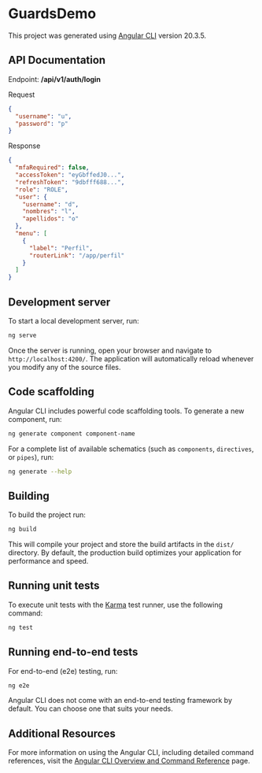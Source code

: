 # GuardsDemo

This project was generated using [Angular CLI](https://github.com/angular/angular-cli) version 20.3.5.

## API Documentation

Endpoint: **/api/v1/auth/login**

Request

```json
{
  "username": "u",
  "password": "p"
}
```

Response

```json
{
  "mfaRequired": false,
  "accessToken": "eyGbffedJ0...",
  "refreshToken": "9dbfff688...",
  "role": "ROLE",
  "user": {
    "username": "d",
    "nombres": "l",
    "apellidos": "o"
  },
  "menu": [
    {
      "label": "Perfil",
      "routerLink": "/app/perfil"
    }
  ]
}
```

## Development server

To start a local development server, run:

```bash
ng serve
```

Once the server is running, open your browser and navigate to `http://localhost:4200/`. The application will automatically reload whenever you modify any of the source files.

## Code scaffolding

Angular CLI includes powerful code scaffolding tools. To generate a new component, run:

```bash
ng generate component component-name
```

For a complete list of available schematics (such as `components`, `directives`, or `pipes`), run:

```bash
ng generate --help
```

## Building

To build the project run:

```bash
ng build
```

This will compile your project and store the build artifacts in the `dist/` directory. By default, the production build optimizes your application for performance and speed.

## Running unit tests

To execute unit tests with the [Karma](https://karma-runner.github.io) test runner, use the following command:

```bash
ng test
```

## Running end-to-end tests

For end-to-end (e2e) testing, run:

```bash
ng e2e
```

Angular CLI does not come with an end-to-end testing framework by default. You can choose one that suits your needs.

## Additional Resources

For more information on using the Angular CLI, including detailed command references, visit the [Angular CLI Overview and Command Reference](https://angular.dev/tools/cli) page.
